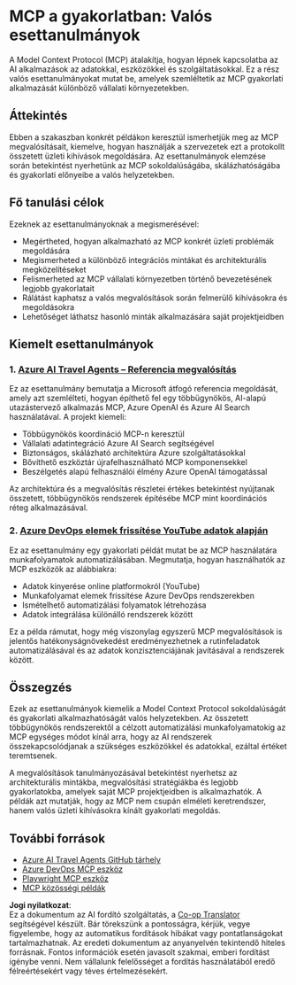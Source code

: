 <!--
CO_OP_TRANSLATOR_METADATA:
{
  "original_hash": "23899e82d806f25e5e46e89aab564dca",
  "translation_date": "2025-06-13T21:28:41+00:00",
  "source_file": "09-CaseStudy/README.md",
  "language_code": "hu"
}
-->
# MCP a gyakorlatban: Valós esettanulmányok

A Model Context Protocol (MCP) átalakítja, hogyan lépnek kapcsolatba az AI alkalmazások az adatokkal, eszközökkel és szolgáltatásokkal. Ez a rész valós esettanulmányokat mutat be, amelyek szemléltetik az MCP gyakorlati alkalmazását különböző vállalati környezetekben.

## Áttekintés

Ebben a szakaszban konkrét példákon keresztül ismerhetjük meg az MCP megvalósításait, kiemelve, hogyan használják a szervezetek ezt a protokollt összetett üzleti kihívások megoldására. Az esettanulmányok elemzése során betekintést nyerhetünk az MCP sokoldalúságába, skálázhatóságába és gyakorlati előnyeibe a valós helyzetekben.

## Fő tanulási célok

Ezeknek az esettanulmányoknak a megismerésével:

- Megértheted, hogyan alkalmazható az MCP konkrét üzleti problémák megoldására
- Megismerheted a különböző integrációs mintákat és architekturális megközelítéseket
- Felismerheted az MCP vállalati környezetben történő bevezetésének legjobb gyakorlatait
- Rálátást kaphatsz a valós megvalósítások során felmerülő kihívásokra és megoldásokra
- Lehetőséget láthatsz hasonló minták alkalmazására saját projektjeidben

## Kiemelt esettanulmányok

### 1. [Azure AI Travel Agents – Referencia megvalósítás](./travelagentsample.md)

Ez az esettanulmány bemutatja a Microsoft átfogó referencia megoldását, amely azt szemlélteti, hogyan építhető fel egy többügynökös, AI-alapú utazástervező alkalmazás MCP, Azure OpenAI és Azure AI Search használatával. A projekt kiemeli:

- Többügynökös koordináció MCP-n keresztül
- Vállalati adatintegráció Azure AI Search segítségével
- Biztonságos, skálázható architektúra Azure szolgáltatásokkal
- Bővíthető eszköztár újrafelhasználható MCP komponensekkel
- Beszélgetés alapú felhasználói élmény Azure OpenAI támogatással

Az architektúra és a megvalósítás részletei értékes betekintést nyújtanak összetett, többügynökös rendszerek építésébe MCP mint koordinációs réteg alkalmazásával.

### 2. [Azure DevOps elemek frissítése YouTube adatok alapján](./UpdateADOItemsFromYT.md)

Ez az esettanulmány egy gyakorlati példát mutat be az MCP használatára munkafolyamatok automatizálásában. Megmutatja, hogyan használhatók az MCP eszközök az alábbiakra:

- Adatok kinyerése online platformokról (YouTube)
- Munkafolyamat elemek frissítése Azure DevOps rendszerekben
- Ismételhető automatizálási folyamatok létrehozása
- Adatok integrálása különálló rendszerek között

Ez a példa rámutat, hogy még viszonylag egyszerű MCP megvalósítások is jelentős hatékonyságnövekedést eredményezhetnek a rutinfeladatok automatizálásával és az adatok konzisztenciájának javításával a rendszerek között.

## Összegzés

Ezek az esettanulmányok kiemelik a Model Context Protocol sokoldalúságát és gyakorlati alkalmazhatóságát valós helyzetekben. Az összetett többügynökös rendszerektől a célzott automatizálási munkafolyamatokig az MCP egységes módot kínál arra, hogy az AI rendszerek összekapcsolódjanak a szükséges eszközökkel és adatokkal, ezáltal értéket teremtsenek.

A megvalósítások tanulmányozásával betekintést nyerhetsz az architekturális mintákba, megvalósítási stratégiákba és legjobb gyakorlatokba, amelyek saját MCP projektjeidben is alkalmazhatók. A példák azt mutatják, hogy az MCP nem csupán elméleti keretrendszer, hanem valós üzleti kihívásokra kínált gyakorlati megoldás.

## További források

- [Azure AI Travel Agents GitHub tárhely](https://github.com/Azure-Samples/azure-ai-travel-agents)
- [Azure DevOps MCP eszköz](https://github.com/microsoft/azure-devops-mcp)
- [Playwright MCP eszköz](https://github.com/microsoft/playwright-mcp)
- [MCP közösségi példák](https://github.com/microsoft/mcp)

**Jogi nyilatkozat**:  
Ez a dokumentum az AI fordító szolgáltatás, a [Co-op Translator](https://github.com/Azure/co-op-translator) segítségével készült. Bár törekszünk a pontosságra, kérjük, vegye figyelembe, hogy az automatikus fordítások hibákat vagy pontatlanságokat tartalmazhatnak. Az eredeti dokumentum az anyanyelvén tekintendő hiteles forrásnak. Fontos információk esetén javasolt szakmai, emberi fordítást igénybe venni. Nem vállalunk felelősséget a fordítás használatából eredő félreértésekért vagy téves értelmezésekért.
